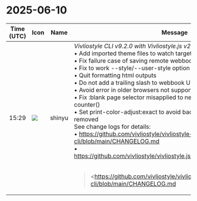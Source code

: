 # 2025-06-10

|Time (UTC)|Icon|Name|Message|
|---|---|---|---|
|15:29|![](https://avatars.slack-edge.com/2018-04-27/354445776386_e258f5ed5ba887b08668_72.jpg)|shinyu|*Vivliostyle CLI v9.2.0 with Vivliostyle.js v2.32.1 Released!*<br>• Add imported theme files to watch target <br>• Fix failure case of saving remote webbook files <br>• Fix to work --style/--user-style option<br>• Quit formatting html outputs<br>• Do not add a trailing slash to webbook URL<br>• Avoid error in older browsers not supporting :has() selector<br>• Fix :blank page selector misapplied to next page using target-counter()<br>• Set print-color-adjust:exact to avoid background graphics from being removed<br>See change logs for details:<br>• <https://github.com/vivliostyle/vivliostyle-cli/blob/main/CHANGELOG.md><br>• <https://github.com/vivliostyle/vivliostyle.js/blob/master/CHANGELOG.md><br><br><blockquote><https://github.com/vivliostyle/vivliostyle-cli/blob/main/CHANGELOG.md|CHANGELOG.md></blockquote><br><blockquote><https://github.com/vivliostyle/vivliostyle.js/blob/master/CHANGELOG.md|CHANGELOG.md></blockquote>|
